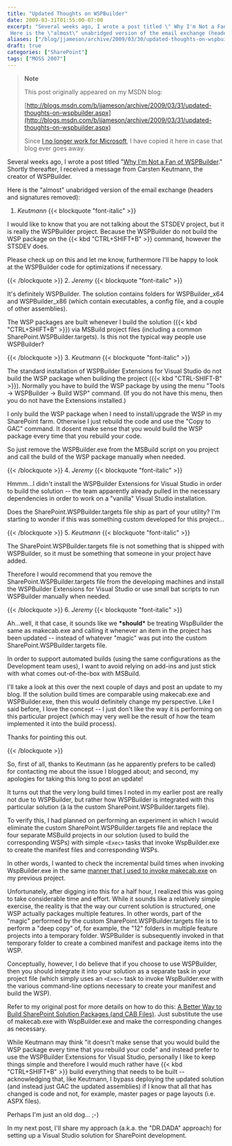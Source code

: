 ```yaml
---
title: "Updated Thoughts on WSPBuilder"
date: 2009-03-31T01:55:00-07:00
excerpt: "Several weeks ago, I wrote a post titled \" Why I'm Not a Fan of WSPBuilder .\" Shortly thereafter, I received a message from Carsten Keutmann, the creator of WSPBuilder. 
 Here is the \"almost\" unabridged version of the email exchange (headers and signatures..."
aliases: ["/blog/jjameson/archive/2009/03/30/updated-thoughts-on-wspbuilder.aspx"]
draft: true
categories: ["SharePoint"]
tags: ["MOSS 2007"]
---
```


> **Note**
>
> This post originally appeared on my MSDN blog:
>
> [http://blogs.msdn.com/b/jjameson/archive/2009/03/31/updated-thoughts-on-wspbuilder.aspx](http://blogs.msdn.com/b/jjameson/archive/2009/03/31/updated-thoughts-on-wspbuilder.aspx)
>
> Since
> [I no longer work for Microsoft](/blog/jjameson/2011/09/02/last-day-with-microsoft), I have copied it here in case that
> blog ever goes away.

Several weeks ago, I wrote a post titled "[Why
I'm Not a Fan of WSPBuilder](/blog/jjameson/2009/03/06/why-i-m-not-a-fan-of-wspbuilder)." Shortly thereafter, I received a message from
Carsten Keutmann, the creator of WSPBuilder.

Here is the "almost" unabridged version of the email exchange (headers and
signatures removed):

1. <cite>Keutmann</cite>
   {{< blockquote "font-italic" >}}

I would like to know that you are not talking about the STSDEV project,
but it is really the WSPBuilder project. Because the WSPBuilder do not
build the WSP package on the {{< kbd "CTRL+SHIFT+B" >}} command, however
the STSDEV does.

Please check up on this and let me know, furthermore I'll be happy
to look at the WSPBuilder code for optimizations if necessary.

{{< /blockquote >}}
2. <cite>Jeremy</cite>
{{< blockquote "font-italic" >}}

It's definitely WSPBuilder. The solution contains folders for WSPBuilder\_x64
and WSPBuilder\_x86 (which contain executables, a config file, and a
couple of other assemblies).

The WSP packages are built whenever I build the solution ({{< kbd "CTRL+SHIFT+B" >}})
via MSBuild project files (including a common SharePoint.WSPBuilder.targets).
Is this not the typical way people use WSPBuilder?

{{< /blockquote >}}
3. <cite>Keutmann</cite>
{{< blockquote "font-italic" >}}

The standard installation of WSPBuilder Extensions for Visual Studio
do not build the WSP package when building the project ({{< kbd "CTRL-SHIFT-B" >}}).
Normally you have to build the WSP package by using the menu "Tools
-&gt; WSPBuilder -&gt; Build WSP" command. (If you do not have this
menu, then you do not have the Extensions installed.)

I only build the WSP package when I need to install/upgrade the WSP
in my SharePoint farm. Otherwise I just rebuild the code and use the
"Copy to GAC" command. It dosent make sense that you would build the
WSP package every time that you rebuild your code.

So just remove the WSPBuilder.exe from the MSBuild script on you
project and call the build of the WSP package manually when needed.

{{< /blockquote >}}
4. <cite>Jeremy</cite>
{{< blockquote "font-italic" >}}

Hmmm...I didn't install the WSPBuilder Extensions for Visual Studio
in order to build the solution -- the team apparently already pulled
in the necessary dependencies in order to work on a "vanilla" Visual
Studio installation.

Does the SharePoint.WSPBuilder.targets file ship as part of your
utility? I'm starting to wonder if this was something custom developed
for this project...

{{< /blockquote >}}
5. <cite>Keutmann</cite>
{{< blockquote "font-italic" >}}

The SharePoint.WSPBuilder.targets file is not something that is shipped
with WSPBuilder, so it must be something that someone in your project
have added.

Therefore I would recommend that you remove the SharePoint.WSPBuilder.targets
file from the developing machines and install the WSPBuilder Extensions
for Visual Studio or use small bat scripts to run WSPBuilder manually
when needed.

{{< /blockquote >}}
6. <cite>Jeremy</cite>
{{< blockquote "font-italic" >}}

Ah...well, it that case, it sounds like we **\*should\***
be treating WspBuilder the same as makecab.exe and calling it whenever
an item in the project has been updated -- instead of whatever "magic"
was put into the custom SharePoint.WSPBuilder.targets file.

In order to support automated builds (using the same configurations
as the Development team uses), I want to avoid relying on add-ins and
just stick with what comes out-of-the-box with MSBuild.

I'll take a look at this over the next couple of days and post an
update to my blog. If the solution build times are comparable using
makecab.exe and WSPBuilder.exe, then this would definitely change my
perspective. Like I said before, I love the concept -- I just don't like
the way it is performing on this particular project (which may very
well be the result of how the team implemented it into the build process).

Thanks for pointing this out.

{{< /blockquote >}}

So, first of all, thanks to Keutmann (as he apparently prefers to be called)
for contacting me about the issue I blogged about; and second, my apologies
for taking this long to post an update!

It turns out that the very long build times I noted in my earlier post are
really not due to WSPBuilder, but rather how WSPBuilder is integrated with this
particular solution (à la the custom SharePoint.WSPBuilder.targets file).

To verify this, I had planned on performing an experiment in which I would
eliminate the custom SharePoint.WSPBuilder.targets file and replace the four
separate MSBuild projects in our solution (used to build the corresponding WSPs)
with simple `<Exec>` tasks that invoke WspBuilder.exe to create
the manifest files and corresponding WSPs.

In other words, I wanted to check the incremental build times when invoking
WspBuilder.exe in the same
[manner that I used to invoke makecab.exe](/blog/jjameson/2008/04/10/a-better-way-to-build-sharepoint-solution-packages-and-cab-files) on my previous project.

Unfortunately, after digging into this for a half hour, I realized this was
going to take considerable time and effort. While it sounds like a relatively
simple exercise, the reality is that the way our current solution is structured,
one WSP actually packages multiple features. In other words, part of the "magic"
performed by the custom SharePoint.WSPBuilder.targets file is to perform a "deep
copy" of, for example, the "12" folders in multiple feature projects into a
temporary folder. WSPBuilder is subsequently invoked in that temporary folder
to create a combined manifest and package items into the WSP.

Conceptually, however, I do believe that if you choose to use WSPBuilder,
then you should integrate it into your solution as a separate task in your project
file (which simply uses an `<Exec>` task to invoke WspBuilder.exe
with the various command-line options necessary to create your manifest and
build the WSP).

Refer to my original post for more details on how to do this:
[A Better Way to Build SharePoint Solution Packages (and CAB Files)](/blog/jjameson/2008/04/10/a-better-way-to-build-sharepoint-solution-packages-and-cab-files). Just
substitute the use of makecab.exe with WspBuilder.exe and make the corresponding
changes as necessary.

While Keutmann may think "it doesn't make sense that you would build the
WSP package every time that you rebuild your code" and instead prefer to use
the WSPBuilder Extensions for Visual Studio, personally I like to keep things
simple and therefore I would much rather have {{< kbd "CTRL+SHIFT+B" >}} build
everything that needs to be built -- acknowledging that, like Keutmann, I bypass
deploying the updated solution (and instead just GAC the updated assemblies)
if I know that all that has changed is code and not, for example, master pages
or page layouts (i.e. ASPX files).

Perhaps I'm just an old dog... ;-)

In my next post, I'll share my approach (a.k.a. the "DR.DADA" approach) for
setting up a Visual Studio solution for SharePoint development.

